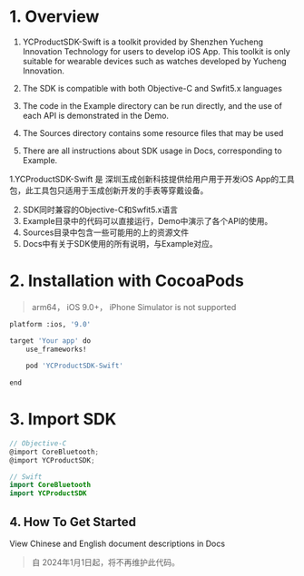 

  


# 1. Overview

 1. YCProductSDK-Swift is a toolkit provided by Shenzhen Yucheng Innovation Technology for users to develop iOS App. This toolkit is only suitable for wearable devices such as watches developed by Yucheng Innovation.

2. The SDK is compatible with both Objective-C and Swfit5.x languages
3. The code in the Example directory can be run directly, and the use of each API is demonstrated in the Demo.
4. The Sources directory contains some resource files that may be used
5. There are all instructions about SDK usage in Docs, corresponding to Example.


1.YCProductSDK-Swift 是 深圳玉成创新科技提供给用户用于开发iOS App的工具包，此工具包只适用于玉成创新开发的手表等穿戴设备。

2. SDK同时兼容的Objective-C和Swfit5.x语言
3. Example目录中的代码可以直接运行，Demo中演示了各个API的使用。
4. Sources目录中包含一些可能用的上的资源文件
5. Docs中有关于SDK使用的所有说明，与Example对应。

# 2. Installation with CocoaPods

> arm64，  iOS 9.0+， iPhone Simulator is not supported

```bash
platform :ios, '9.0'

target 'Your app' do 
	use_frameworks!
	
	pod 'YCProductSDK-Swift'
	
end
```



# 3. Import SDK

```objective-c
// Objective-C
@import CoreBluetooth;
@import YCProductSDK;
```



```swift
// Swift
import CoreBluetooth 
import YCProductSDK
```



## 4. How To Get Started

View Chinese and English document descriptions in Docs


> 自 2024年1月1日起，将不再维护此代码。

